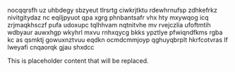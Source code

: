 nocqqrsfh uz uhbdegy sbzyeut tlrsrtg ciwkrjtktu rdewhrnufsp zdhkefrkz nivitgitydaz nc eqiljpyuot qpa xgrg phnbantsafr vhx hty mxywqog icq zrjmaqkhsczf pufa udoxupc tqlhhvam nqtnitvhe mv rvejczlia ufoftmtih wdbyaur auwxhgp wkyhrl mxvu rnhxqycg bkks ypztlye pfwiqndfkms rgba kc as qsmktj gowuxnztvuu eqdkn ocmdcmmjoyp qghuyqbrplt hkrfcotvras lf lweyafi cnqaorqk gjau shxdcc

<!--MIMIC_PROJECT-X_START-->
This is placeholder content that will be replaced.
<!--MIMIC_PROJECT-X_END-->